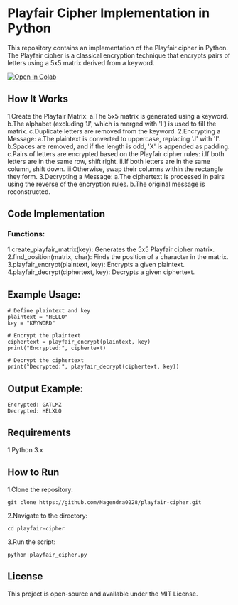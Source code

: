 # Playfair Cipher Implementation in Python
This repository contains an implementation of the Playfair cipher in Python. The Playfair cipher is a classical encryption technique that encrypts pairs of letters using a 5x5 matrix derived from a keyword.

[![Open In Colab](https://colab.research.google.com/assets/colab-badge.svg)](https://colab.research.google.com/drive/1SQ3Kc-VBKZz_eAbKvTQah0tZpydDsg-O?usp=sharing)

## How It Works
1.Create the Playfair Matrix:
  a.The 5x5 matrix is generated using a keyword.
  b.The alphabet (excluding 'J', which is merged with 'I') is used to fill the matrix.
  c.Duplicate letters are removed from the keyword.
2.Encrypting a Message:
  a.The plaintext is converted to uppercase, replacing 'J' with 'I'.
  b.Spaces are removed, and if the length is odd, 'X' is appended as padding.
  c.Pairs of letters are encrypted based on the Playfair cipher rules:
    i.If both letters are in the same row, shift right.
    ii.If both letters are in the same column, shift down.
    iii.Otherwise, swap their columns within the rectangle they form.
3.Decrypting a Message:
  a.The ciphertext is processed in pairs using the reverse of the encryption rules.
  b.The original message is reconstructed.

## Code Implementation

### Functions:
  1.create_playfair_matrix(key): Generates the 5x5 Playfair cipher matrix.
  2.find_position(matrix, char): Finds the position of a character in the matrix.
  3.playfair_encrypt(plaintext, key): Encrypts a given plaintext.
  4.playfair_decrypt(ciphertext, key): Decrypts a given ciphertext.

## Example Usage:
```
# Define plaintext and key
plaintext = "HELLO"
key = "KEYWORD"

# Encrypt the plaintext
ciphertext = playfair_encrypt(plaintext, key)
print("Encrypted:", ciphertext)

# Decrypt the ciphertext
print("Decrypted:", playfair_decrypt(ciphertext, key))
```

## Output Example:
```
Encrypted: GATLMZ
Decrypted: HELXLO
```

## Requirements
1.Python 3.x

## How to Run
  1.Clone the repository:
  ```
  git clone https://github.com/Nagendra0228/playfair-cipher.git
  ```
  2.Navigate to the directory:
  ```
  cd playfair-cipher
  ```
  3.Run the script:
  ```
  python playfair_cipher.py
  ```
## License
This project is open-source and available under the MIT License.

